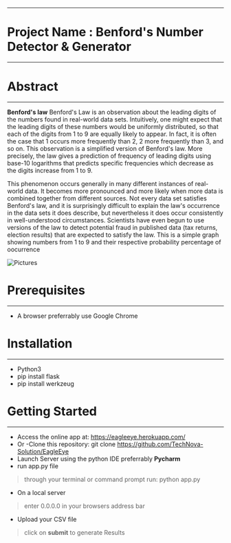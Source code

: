 
---
#
#
# Project Name : Benford's Number Detector & Generator
---
#
# Abstract
---
**Benford's law**
Benford's Law is an observation about the leading digits of the numbers found in real-world data sets. Intuitively, one might expect that the leading digits of these numbers would be uniformly distributed, so that each of the digits from 1 to 9 are equally likely to appear. In fact, it is often the case that 1 occurs more frequently than 2, 2 more frequently than 3, and so on. This observation is a simplified version of Benford's law. More precisely, the law gives a prediction of frequency of leading digits using base-10 logarithms that predicts specific frequencies which decrease as the digits increase from 1 to 9.

This phenomenon occurs generally in many different instances of real-world data. It becomes more pronounced and more likely when more data is combined together from different sources. Not every data set satisfies Benford's law, and it is surprisingly difficult to explain the law's occurrence in the data sets it does describe, but nevertheless it does occur consistently in well-understood circumstances. Scientists have even begun to use versions of the law to detect potential fraud in published data (tax returns, election results) that are expected to satisfy the law.
This is a simple graph showing numbers from 1 to 9 and their respective probability percentage of oocurrence

![Pictures](http://mathworld.wolfram.com/images/eps-gif/BenfordsLaw_800.gif)

# Prerequisites
---
- A browser preferrably use Google Chrome
# Installation
---
- Python3
- pip install flask
- pip install werkzeug

# Getting Started
---
- Access the online app at: https://eagleeye.herokuapp.com/
- Or
-Clone this repository: git clone https://github.com/TechNova-Solution/EagleEye
- Launch Server using the python IDE preferrably **Pycharm**
- run app.py file
>through your terminal or command prompt
>run: python app.py
- On a local server
>enter 0.0.0.0 in your browsers address bar
>
- Upload your CSV file
>click on **submit** to generate Results
